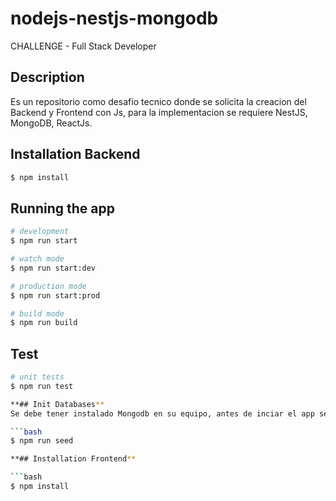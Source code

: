 # nodejs-nestjs-mongodb

CHALLENGE - Full Stack Developer

## Description
Es un repositorio como desafio tecnico donde se solicita la creacion del Backend y Frontend con Js, para la implementacion se requiere NestJS, MongoDB, ReactJs.

## Installation Backend

```bash
$ npm install
```

## Running the app

```bash
# development
$ npm run start

# watch mode
$ npm run start:dev

# production mode
$ npm run start:prod

# build mode
$ npm run build
```

## Test

```bash
# unit tests
$ npm run test

**## Init Databases**
Se debe tener instalado Mongodb en su equipo, antes de inciar el app se debe asegurar de haber iniciado Mongodb.

```bash
$ npm run seed

**## Installation Frontend**

```bash
$ npm install
```




